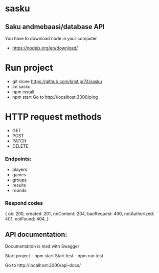 # sasku

## Saku andmebaasi/database API

You have to download node in your computer

- https://nodejs.org/en/download/

# Run project

- git clone https://github.com/kristipr74/sasku
- cd sasku
- npm install
- npm start
  Go to http://localhost:3000/ping

# HTTP request methods

- GET
- POST
- PATCH
- DELETE

### Endpoints:

- players
- games
- groups
- results
- rounds

### Respond codes

{
ok: 200,
created: 201,
noContent: 204,
badRequest: 400,
notAuthorized: 401,
notFound: 404,
}

## API documentation:

Documentation is mad with Swagger

Start project - npm start
Start test - npm run test

Go to http://localhost:3000/api-docs/
